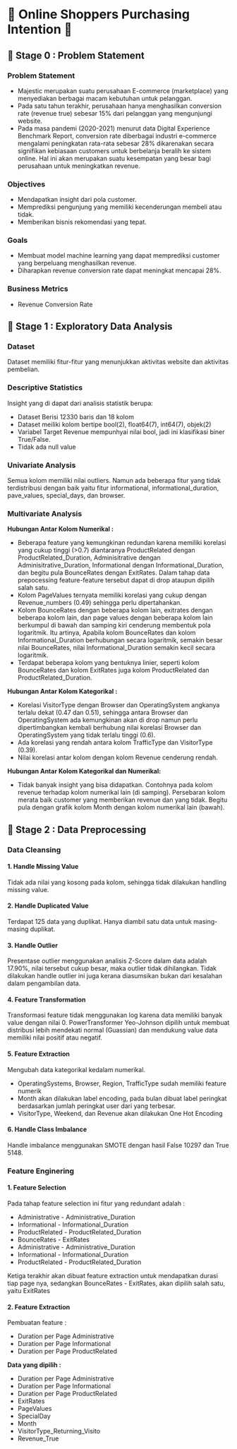 # 🛒 Online Shoppers Purchasing Intention 🛒

## 📂 **Stage 0 : Problem Statement**
### **Problem Statement**
- Majestic merupakan suatu perusahaan E-commerce (marketplace) yang menyediakan berbagai macam kebutuhan untuk pelanggan. 
- Pada satu tahun terakhir, perusahaan hanya menghasilkan conversion rate (revenue true) sebesar 15% dari pelanggan yang mengunjungi website.
- Pada masa pandemi (2020-2021) menurut data Digital Experience Benchmark Report, conversion rate diberbagai industri e-commerce mengalami peningkatan rata-rata sebesar 28% dikarenakan secara signifikan kebiasaan customers untuk berbelanja beralih ke sistem online. Hal ini akan merupakan suatu kesempatan yang besar bagi perusahaan untuk meningkatkan revenue.

### **Objectives**
- Mendapatkan insight dari pola customer.
- Memprediksi pengunjung yang memiliki kecenderungan membeli atau tidak.
- Memberikan bisnis rekomendasi yang tepat.

### **Goals**
- Membuat model machine learning yang dapat memprediksi customer yang berpeluang menghasilkan revenue.
- Diharapkan revenue conversion rate dapat meningkat mencapai 28%.

### **Business Metrics**
-  Revenue Conversion Rate

## 📂 Stage 1 : Exploratory Data Analysis
### Dataset
Dataset memiliki fitur-fitur yang menunjukkan aktivitas website dan aktivitas pembelian.

### Descriptive Statistics
Insight yang di dapat dari analisis statistik berupa:
- Dataset Berisi 12330 baris dan 18 kolom
- Dataset meiliki kolom bertipe bool(2), float64(7), int64(7), objek(2)
- Variabel Target Revenue mempunhyai nilai bool, jadi ini klasifikasi biner True/False.
- Tidak ada null value

### Univariate Analysis
Semua kolom memiliki nilai outliers. Namun ada beberapa fitur yang tidak terdistribusi dengan baik yaitu fitur informational, informational_duration, pave_values, special_days, dan browser.

### Multivariate Analysis
**Hubungan Antar Kolom Numerikal :**
- Beberapa feature yang kemungkinan redundan karena memiliki korelasi yang cukup tinggi (>0.7) diantaranya ProductRelated dengan ProductRelated_Duration, Adminisitrative dengan Adminisitrative_Duration, Informational dengan Informational_Duration, dan begitu pula BounceRates dengan ExitRates. Dalam tahap data prepocessing feature-feature tersebut dapat di drop ataupun dipilih salah satu.
- Kolom PageValues ternyata memiliki korelasi yang cukup dengan Revenue_numbers (0.49) sehingga perlu dipertahankan.
- Kolom BounceRates dengan beberapa kolom lain, exitrates dengan beberapa kolom lain, dan page values dengan beberapa kolom lain berkumpul di bawah dan samping kiri cenderung membentuk pola logaritmik. Itu artinya, Apabila kolom BounceRates dan kolom Informational_Duration berhubungan secara logaritmik, semakin besar nilai BounceRates, nilai Informational_Duration semakin kecil secara logaritmik. 
- Terdapat beberapa kolom yang bentuknya linier, seperti kolom BounceRates dan kolom ExitRates juga kolom ProductRelated dan ProductRelated_Duration.

**Hubungan Antar Kolom Kategorikal :**
- Korelasi VisitorType dengan Browser dan OperatingSystem angkanya terlalu dekat (0.47 dan 0.51), sehingga antara Browser dan OperatingSystem ada kemungkinan akan di drop namun perlu dipertimbangkan kembali berhubung nilai korelasi Browser dan OperatingSystem yang tidak terlalu tinggi (0.6).
- Ada korelasi yang rendah antara kolom TrafficType dan VisitorType (0.39).
- Nilai korelasi antar kolom dengan kolom Revenue cenderung rendah.

**Hubungan Antar Kolom Kategorikal dan Numerikal:**
- Tidak banyak insight yang bisa didapatkan. Contohnya pada kolom revenue terhadap kolom numerikal lain (di samping). Persebaran kolom merata baik customer yang memberikan revenue dan yang tidak. Begitu pula dengan grafik kolom Month dengan kolom numerikal lain (bawah).

## 📂 Stage 2 : Data Preprocessing
### Data Cleansing
#### 1. Handle Missing Value
Tidak ada nilai yang kosong pada kolom, sehingga tidak dilakukan handling missing value.

#### 2. Handle Duplicated Value
Terdapat 125 data yang duplikat. Hanya diambil satu data untuk masing-masing duplikat.

#### 3. Handle Outlier
Presentase outlier menggunakan analisis Z-Score dalam data adalah 17.90%, nilai tersebut cukup besar, maka outlier tidak dihilangkan. Tidak dilakukan handle outlier ini juga kerana diasumsikan bukan dari kesalahan dalam pengambilan data.

#### 4. Feature Transformation
Transformasi feature tidak menggunakan log karena data memiliki banyak value dengan nilai 0. PowerTransformer Yeo-Johnson dipilih untuk membuat distribusi lebih mendekati normal (Guassian) dan mendukung value data memiliki nilai positif atau negatif.

#### 5. Feature Extraction
Mengubah data kategorikal kedalam numerikal. 
- OperatingSystems, Browser, Region, TrafficType sudah memiliki feature numerik
- Month akan dilakukan label encoding, pada bulan dibuat label peringkat berdasarkan jumlah peringkat user dari yang terbesar.
- VisitorType, Weekend, dan Revenue akan dilakukan One Hot Encoding

#### 6. Handle Class Imbalance
Handle imbalance menggunakan SMOTE dengan hasil False 10297 dan True 5148.

### Feature Enginering
#### 1. Feature Selection
Pada tahap feature selection ini fitur yang redundant adalah :
- Administrative - Administrative_Duration
- Informational - Informational_Duration
- ProductRelated - ProductRelated_Duration
- BounceRates - ExitRates
- Administrative - Administrative_Duration
- Informational - Informational_Duration
- ProductRelated - ProductRelated_Duration

Ketiga terakhir akan dibuat feature extraction untuk mendapatkan durasi tiap page nya, sedangkan BounceRates - ExitRates, akan dipilih salah satu, yaitu ExitRates

#### 2. Feature Extraction
Pembuatan feature :
- Duration per Page Administrative
- Duration per Page Informational
- Duration per Page ProductRelated

**Data yang dipilih :**
- Duration per Page Administrative
- Duration per Page Informational
- Duration per Page ProductRelated
- ExitRates
- PageValues
- SpecialDay
- Month
- VisitorType_Returning_Visito
- Revenue_True
